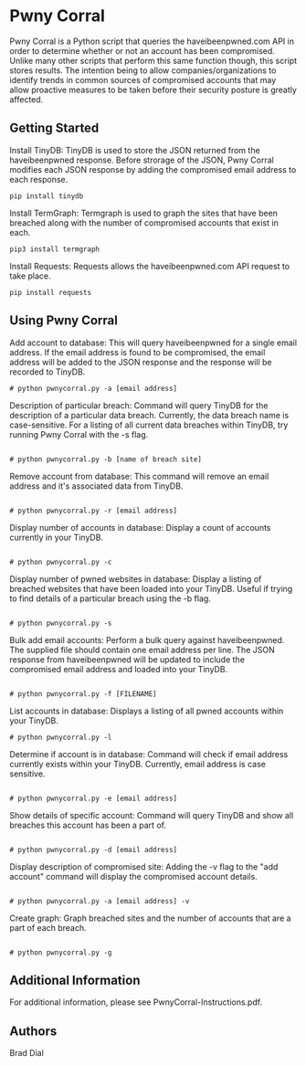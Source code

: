 # Pwny Corral
Pwny Corral is a Python script that queries the haveibeenpwned.com API in order to determine whether or not an account has been compromised.  Unlike many other scripts that perform this same function though, this script stores results.  The intention being to allow companies/organizations to identify trends in common sources of compromised accounts that may allow proactive measures to be taken before their security posture is greatly affected.

## Getting Started

Install TinyDB:  TinyDB is used to store the JSON returned from the haveibeenpwned response.  Before strorage of the JSON, Pwny Corral modifies each JSON response by adding the compromised email address to each response.
```
pip install tinydb
```
Install TermGraph:  Termgraph is used to graph the sites that have been breached along with the number of compromised accounts that exist in each.

```
pip3 install termgraph
```
Install Requests:  Requests allows the haveibeenpwned.com API request to take place.

```
pip install requests
```

## Using Pwny Corral

Add account to database:  This will query haveibeenpwned for a single email address.  If the email address is found to be compromised, the email address will be added to the JSON response and the response will be recorded to TinyDB.  
```
# python pwnycorral.py -a [email address]
```

Description of particular breach:  Command will query TinyDB for the description of a particular data breach.  Currently, the data breach name is case-sensitive.  For a listing of all current data breaches within TinyDB, try running Pwny Corral with the -s flag.
```

# python pwnycorral.py -b [name of breach site]
```

Remove account from database:  This command will remove an email address and it's associated data from TinyDB.
```

# python pwnycorral.py -r [email address]
```

Display number of accounts in database:  Display a count of accounts currently in your TinyDB.
```

# python pwnycorral.py -c
```

Display number of pwned websites in database:  Display a listing of breached websites that have been loaded into your TinyDB.  Useful if trying to find details of a particular breach using the -b flag.
```

# python pwnycorral.py -s
```

Bulk add email accounts:  Perform a bulk query against haveibeenpwned.  The supplied file should contain one email address per line.  The JSON response from haveibeenpwned will be updated to include the compromised email address and loaded into your TinyDB.
```

# python pwnycorral.py -f [FILENAME]
```
List accounts in database:  Displays a listing of all pwned accounts within your TinyDB.
```
# python pwnycorral.py -l
```

Determine if account is in database:  Command will check if email address currently exists within your TinyDB.  Currently, email address is case sensitive.
```

# python pwnycorral.py -e [email address]
```

Show details of specific account:  Command will query TinyDB and show all breaches this account has been a part of.
```

# python pwnycorral.py -d [email address]
```

Display description of compromised site:  Adding the -v flag to the "add account" command will display the compromised account details.
```

# python pwnycorral.py -a [email address] -v
```
Create graph:  Graph breached sites and the number of accounts that are a part of each breach.
```

# python pwnycorral.py -g
```
## Additional Information

For additional information, please see PwnyCorral-Instructions.pdf.

## Authors
Brad Dial
